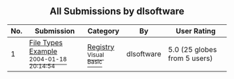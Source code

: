 ﻿<div align="center">

## All Submissions by dlsoftware

</div>

No.  | Submission | Category | By   | User Rating
---- | ---------- | -------- | ---- | -----------
1 | [File Types Example<br /><sup>2004-01-18 20:14:54</sup>](https://github.com/Planet-Source-Code/dlsoftware-file-types-example__1-39793) | [Registry<br /><sup>Visual Basic</sup>](../ByCategory/registry__1-36.md) | dlsoftware | 5.0 (25 globes from 5 users)
